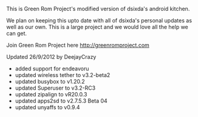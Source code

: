 This is Green Rom Project's modified version of dsixda's android kitchen.

We plan on keeping this upto date with all of dsixda's personal updates as well as our own. This is a large project and we would love all the help we can get.

Join Green Rom Project here http://greenromproject.com

Updated 26/9/2012 by DeejayCrazy

* added support for endeavoru
* updated wireless tether to v3.2-beta2
* updated busybox to v1.20.2
* updated Superuser to v3.2-RC3
* updated zipalign to vR20.0.3
* updated apps2sd to v2.7.5.3 Beta 04
* updated unyaffs to v0.9.4


